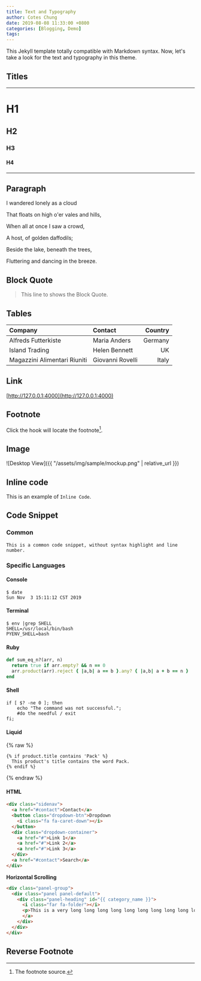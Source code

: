 ```yaml
---
title: Text and Typography
author: Cotes Chung
date: 2019-08-08 11:33:00 +0800
categories: [Blogging, Demo]
tags: 
---
```


This Jekyll template totally compatible with Markdown syntax. Now, let's take a look for the text and typography in this theme.

## Titles

***
# H1

<h2 data-toc-skip>H2</h2>

<h3 data-toc-skip>H3</h3>

#### H4

***

## Paragraph

I wandered lonely as a cloud

That floats on high o'er vales and hills,

When all at once I saw a crowd,

A host, of golden daffodils;

Beside the lake, beneath the trees,

Fluttering and dancing in the breeze.

## Block Quote

> This line to shows the Block Quote.

## Tables

|Company|Contact|Country|
|:---|:--|---:|
|Alfreds Futterkiste | Maria Anders | Germany
|Island Trading | Helen Bennett | UK
|Magazzini Alimentari Riuniti | Giovanni Rovelli | Italy

## Link

[http://127.0.0.1:4000](http://127.0.0.1:4000)


## Footnote

Click the hook will locate the footnote[^footnote].


## Image

![Desktop View]({{ "/assets/img/sample/mockup.png" | relative_url }})


## Inline code

This is an example of `Inline Code`.


## Code Snippet

### Common

```
This is a common code snippet, without syntax highlight and line number.
```

### Specific Languages

#### Console

```console
$ date
Sun Nov  3 15:11:12 CST 2019
```


#### Terminal

```terminal
$ env |grep SHELL
SHELL=/usr/local/bin/bash
PYENV_SHELL=bash
```

#### Ruby

```ruby
def sum_eq_n?(arr, n)
  return true if arr.empty? && n == 0
  arr.product(arr).reject { |a,b| a == b }.any? { |a,b| a + b == n }
end
```

#### Shell

```shell
if [ $? -ne 0 ]; then
    echo "The command was not successful.";
    #do the needful / exit
fi;
```

#### Liquid

{% raw %}
```liquid
{% if product.title contains 'Pack' %}
  This product's title contains the word Pack.
{% endif %}
```
{% endraw %}

#### HTML

```html
<div class="sidenav">
  <a href="#contact">Contact</a>
  <button class="dropdown-btn">Dropdown
    <i class="fa fa-caret-down"></i>
  </button>
  <div class="dropdown-container">
    <a href="#">Link 1</a>
    <a href="#">Link 2</a>
    <a href="#">Link 3</a>
  </div>
  <a href="#contact">Search</a>
</div>
```

**Horizontal Scrolling**

```html
<div class="panel-group">
  <div class="panel panel-default">
    <div class="panel-heading" id="{{ category_name }}">
      <i class="far fa-folder"></i>
      <p>This is a very long long long long long long long long long long long long long long long long long long long long long line.</p>
      </a>
    </div>
  </div>
</div>
```


## Reverse Footnote

[^footnote]: The footnote source.
